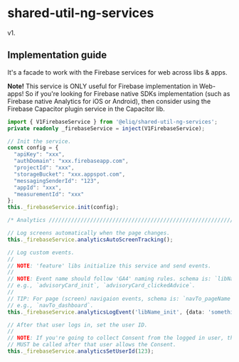 # shared-util-ng-services

v1.

## Implementation guide

It's a facade to work with the Firebase services for web across libs & apps.

**Note!** This service is ONLY useful for Firebase implementation in Web-apps! So if you're looking for Firebase native SDKs implementation (such as Firebase native Analytics for iOS or Android), then consider using the Firebase Capacitor plugin service in the Capacitor lib.

```ts
import { V1FirebaseService } from '@eliq/shared-util-ng-services';
private readonly _firebaseService = inject(V1FirebaseService);

// Init the service.
const config = {
  "apiKey": "xxx",
  "authDomain": "xxx.firebaseapp.com",
  "projectId": "xxx",
  "storageBucket": "xxx.appspot.com",
  "messagingSenderId": "123",
  "appId": "xxx",
  "measurementId": "xxx"
};
this._firebaseService.init(config);

/* Analytics //////////////////////////////////////////////////////////////// */

// Log screens automatically when the page changes.
this._firebaseService.analyticsAutoScreenTracking();

// Log custom events.
//
// NOTE: 'feature' libs initialize this service and send events.
//
// NOTE: Event name should follow 'GA4' naming rules. schema is: `libName_eventName`.
// e.g., `advisoryCard_init`, `advisoryCard_clickedAdvice`.
//
// TIP: For page (screen) navigaion events, schema is: `navTo_pageName`.
// e.g., `navTo_dashboard`.
this._firebaseService.analyticsLogEvent('libName_init', {data: 'something'});

// After that user logs in, set the user ID.
//
// NOTE: If you're going to collect Consent from the logged in user, this method
// MUST be called after that user allows the Consent.
this._firebaseService.analyticsSetUserId(123);
```
